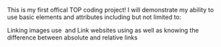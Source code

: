 This is my first offical TOP coding project!
I will demonstrate my ability to use basic elements and attributes including but not limited to:

Linking images use <img> and <src>
Link websites using <a> as well as knowing the difference between absolute and relative links